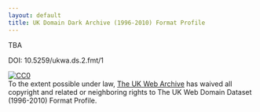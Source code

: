 ```yaml
---
layout: default
title: UK Domain Dark Archive (1996-2010) Format Profile
---
```


TBA

DOI: 10.5259/ukwa.ds.2.fmt/1

<p xmlns:dct="http://purl.org/dc/terms/">
  <a rel="license"
     href="http://creativecommons.org/publicdomain/zero/1.0/">
    <img src="http://i.creativecommons.org/p/zero/1.0/88x31.png" style="border-style: none;" alt="CC0" />
  </a>
  <br />
  To the extent possible under law,
  <a rel="dct:publisher"
     href="http://www.webarchive.org.uk/">
    <span property="dct:title">The UK Web Archive</span></a>
  has waived all copyright and related or neighboring rights to
  <span property="dct:title">The UK Web Domain Dataset (1996-2010) Format Profile</span>.
</p>


